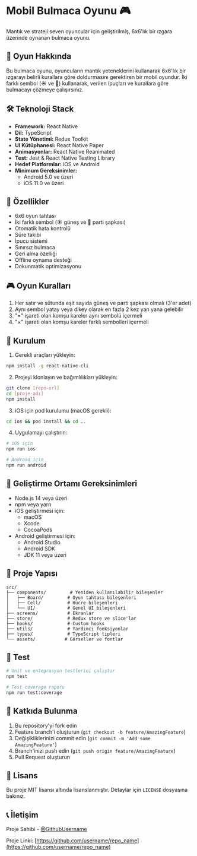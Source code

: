 # Mobil Bulmaca Oyunu 🎮

Mantık ve strateji seven oyuncular için geliştirilmiş, 6x6'lık bir ızgara üzerinde oynanan bulmaca oyunu.

## 🎯 Oyun Hakkında

Bu bulmaca oyunu, oyuncuların mantık yeteneklerini kullanarak 6x6'lık bir ızgarayı belirli kurallara göre doldurmasını gerektiren bir mobil oyundur. İki farklı sembol (☀️ ve 🎉) kullanarak, verilen ipuçları ve kurallara göre bulmacayı çözmeye çalışırsınız.

## 🛠️ Teknoloji Stack

- **Framework:** React Native
- **Dil:** TypeScript
- **State Yönetimi:** Redux Toolkit
- **UI Kütüphanesi:** React Native Paper
- **Animasyonlar:** React Native Reanimated
- **Test:** Jest & React Native Testing Library
- **Hedef Platformlar:** iOS ve Android
- **Minimum Gereksinimler:**
  - Android 5.0 ve üzeri
  - iOS 11.0 ve üzeri

## 📱 Özellikler

- 6x6 oyun tahtası
- İki farklı sembol (☀️ güneş ve 🎉 parti şapkası)
- Otomatik hata kontrolü
- Süre takibi
- İpucu sistemi
- Sınırsız bulmaca
- Geri alma özelliği
- Offline oynama desteği
- Dokunmatik optimizasyonu

## 🎮 Oyun Kuralları

1. Her satır ve sütunda eşit sayıda güneş ve parti şapkası olmalı (3'er adet)
2. Aynı sembol yatay veya dikey olarak en fazla 2 kez yan yana gelebilir
3. "=" işareti olan komşu kareler aynı sembolü içermeli
4. "×" işareti olan komşu kareler farklı sembolleri içermeli

## 🚀 Kurulum

1. Gerekli araçları yükleyin:

```bash
npm install -g react-native-cli
```

2. Projeyi klonlayın ve bağımlılıkları yükleyin:

```bash
git clone [repo-url]
cd [proje-adı]
npm install
```

3. iOS için pod kurulumu (macOS gerekli):

```bash
cd ios && pod install && cd ..
```

4. Uygulamayı çalıştırın:

```bash
# iOS için
npm run ios

# Android için
npm run android
```

## 🔧 Geliştirme Ortamı Gereksinimleri

- Node.js 14 veya üzeri
- npm veya yarn
- iOS geliştirmesi için:
  - macOS
  - Xcode
  - CocoaPods
- Android geliştirmesi için:
  - Android Studio
  - Android SDK
  - JDK 11 veya üzeri

## 📂 Proje Yapısı

```
src/
├── components/         # Yeniden kullanılabilir bileşenler
│   ├── Board/         # Oyun tahtası bileşenleri
│   ├── Cell/          # Hücre bileşenleri
│   └── UI/            # Genel UI bileşenleri
├── screens/           # Ekranlar
├── store/             # Redux store ve slice'lar
├── hooks/             # Custom hooks
├── utils/             # Yardımcı fonksiyonlar
├── types/             # TypeScript tipleri
└── assets/           # Görseller ve fontlar
```

## 🧪 Test

```bash
# Unit ve entegrasyon testlerini çalıştır
npm test

# Test coverage raporu
npm run test:coverage
```

## 🤝 Katkıda Bulunma

1. Bu repository'yi fork edin
2. Feature branch'i oluşturun (`git checkout -b feature/AmazingFeature`)
3. Değişikliklerinizi commit edin (`git commit -m 'Add some AmazingFeature'`)
4. Branch'inizi push edin (`git push origin feature/AmazingFeature`)
5. Pull Request oluşturun

## 📝 Lisans

Bu proje MIT lisansı altında lisanslanmıştır. Detaylar için `LICENSE` dosyasına bakınız.

## 📞 İletişim

Proje Sahibi - [@GithubUsername](https://github.com/username)

Proje Linki: [https://github.com/username/repo_name](https://github.com/username/repo_name)
